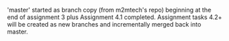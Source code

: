 'master' started as branch copy (from m2mtech's repo) beginning at the end of assignment 3 plus Assignment 4.1 completed.
Assignment tasks 4.2+ will be created as new branches and incrementally merged back into master.
